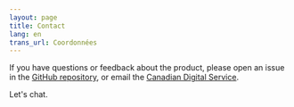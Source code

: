 ```yaml
---
layout: page
title: Contact
lang: en
trans_url: Coordonnées
---
```

If you have questions or feedback about the product, please open an issue in the [GitHub repository](https://github.com/cds-snc/find-benefits-and-services/issues), or email the [Canadian Digital Service](mailto:cds-snc@tbs-sct.gc.ca).  

Let's chat.